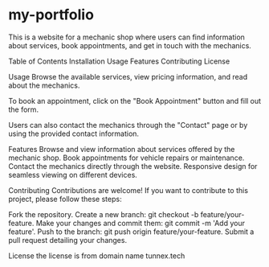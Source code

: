 # my-portfolio
This is a website for a mechanic shop where users can find information about services, book appointments, and get in touch with the mechanics.

Table of Contents
Installation
Usage
Features
Contributing
License

Usage
Browse the available services, view pricing information, and read about the mechanics.

To book an appointment, click on the "Book Appointment" button and fill out the form.

Users can also contact the mechanics through the "Contact" page or by using the provided contact information.

Features
Browse and view information about services offered by the mechanic shop.
Book appointments for vehicle repairs or maintenance.
Contact the mechanics directly through the website.
Responsive design for seamless viewing on different devices.

Contributing
Contributions are welcome! If you want to contribute to this project, please follow these steps:

Fork the repository.
Create a new branch: git checkout -b feature/your-feature.
Make your changes and commit them: git commit -m 'Add your feature'.
Push to the branch: git push origin feature/your-feature.
Submit a pull request detailing your changes.

License
the license is from domain name tunnex.tech

